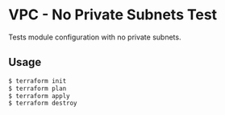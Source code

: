 # VPC - No Private Subnets Test

Tests module configuration with no private subnets.

## Usage

```bash
$ terraform init
$ terraform plan
$ terraform apply
$ terraform destroy
```
